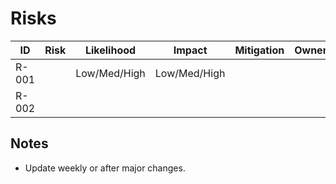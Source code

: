 # Risks

| ID | Risk | Likelihood | Impact | Mitigation | Owner | Status |
|----|------|------------|--------|------------|-------|--------|
| R-001 |  | Low/Med/High | Low/Med/High |  |  | Open |
| R-002 |  |  |  |  |  | Open |

## Notes
- Update weekly or after major changes.
